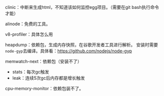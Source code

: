 clinic：中断来生成html，不知道该如何监控egg项目。（需要在git bash执行命令才能）

alinode：免费的工具。

 v8-profiler：具体怎么用

heapdump：依赖包，生成内存快照，在谷歌开发者工具进行解析。 安装时需要`node-gyp`去编译。具体看：https://github.com/nodejs/node-gyp

memwatch-next：依赖包（安装不了）

- stats：每次gc触发
- leak：连续5次gc后内存都是增长触发

cpu-memory-monitor：依赖包装不了。